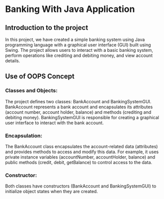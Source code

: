 # Banking With Java Application
## Introduction to the project
In this project, we have created a simple banking system using Java programming language with a graphical user interface (GUI) built using Swing. The project allows users to interact with a basic banking system, perform operations like crediting and debiting money, and view account details.

## Use of OOPS Concept
### Classes and Objects:
The project defines two classes: BankAccount and BankingSystemGUI.
BankAccount represents a bank account and encapsulates its attributes (account number, account holder, balance) and methods (crediting and debiting money).
BankingSystemGUI is responsible for creating a graphical user interface to interact with the bank account.
### Encapsulation:
The BankAccount class encapsulates the account-related data (attributes) and provides methods to access and modify this data. For example, it uses private instance variables (accountNumber, accountHolder, balance) and public methods (credit, debit, getBalance) to control access to the data.
### Constructor:
Both classes have constructors (BankAccount and BankingSystemGUI) to initialize object states when they are created.
